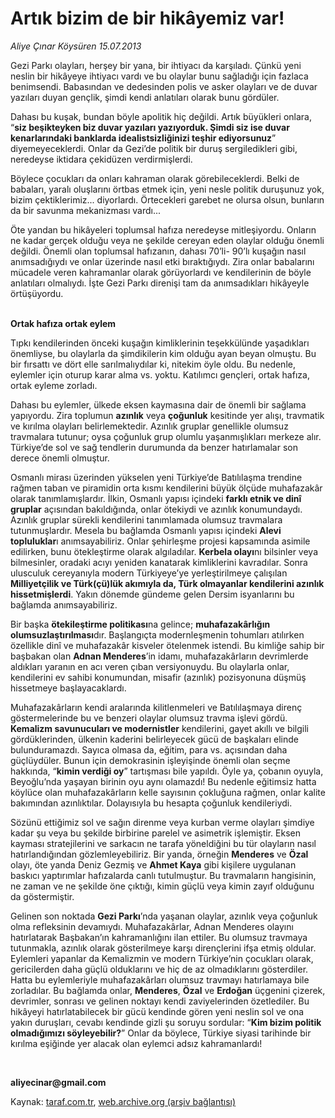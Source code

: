 # Artık bizim de bir hikâyemiz var!

*Aliye Çınar Köysüren 15.07.2013*

<div class="yazi"><p>Gezi Parkı olayları, herşey bir yana, bir ihtiyacı da karşıladı. Çünkü yeni neslin bir hikâyeye ihtiyacı vardı ve bu olaylar bunu sağladığı için fazlaca benimsendi. Babasından ve dedesinden polis ve asker olayları ve de duvar yazıları duyan gençlik, şimdi kendi anlatıları olarak bunu gördüler. </p>
<p>Dahası bu kuşak, bundan böyle apolitik hiç değildi. Artık büyükleri onlara, “<b>siz beşikteyken biz duvar yazıları yazıyorduk. Şimdi siz ise duvar kenarlarındaki banklarda idealistsizliğinizi teşhir ediyorsunuz</b>” diyemeyeceklerdi. Onlar da Gezi’de politik bir duruş sergiledikleri gibi, neredeyse iktidara çekidüzen verdirmişlerdi. </p>
<p>Böylece çocukları da onları kahraman olarak görebileceklerdi. Belki de babaları, yaralı oluşlarını örtbas etmek için, yeni nesle politik duruşunuz yok, bizim çektiklerimiz... diyorlardı. Örtecekleri garebet ne olursa olsun, bunların da bir savunma mekanizması vardı...</p>
<p>Öte yandan bu hikâyeleri toplumsal hafıza neredeyse mitleşiyordu. Onların ne kadar gerçek olduğu veya ne şekilde cereyan eden olaylar olduğu önemli değildi. Önemli olan toplumsal hafızanın, dahası 70’li- 90’lı kuşağın nasıl anımsadığıydı ve onlar üzerinde nasıl etki bıraktığıydı. Zira onlar babalarını mücadele veren kahramanlar olarak görüyorlardı ve kendilerinin de böyle anlatıları olmalıydı. İşte Gezi Parkı direnişi tam da anımsadıkları hikâyeyle örtüşüyordu. </p>
<p></p>
<p><b><br/>Ortak hafıza ortak eylem</b></p>
<p>Tıpkı kendilerinden önceki kuşağın kimliklerinin teşekkülünde yaşadıkları önemliyse, bu olaylarla da şimdikilerin kim olduğu ayan beyan olmuştu. Bu bir fırsattı ve dört elle sarılmalıydılar ki, nitekim öyle oldu. Bu nedenle, eylemler için oturup karar alma vs. yoktu. Katılımcı gençleri, ortak hafıza, ortak eyleme zorladı.</p>
<p>Dahası bu eylemler, ülkede eksen kaymasına dair de önemli bir sağlama yapıyordu. Zira toplumun <b>azınlık</b> veya <b>çoğunluk</b> kesitinde yer alışı, travmatik ve kırılma olayları belirlemektedir. Azınlık gruplar genellikle olumsuz travmalara tutunur; oysa çoğunluk grup olumlu yaşanmışlıkları merkeze alır. Türkiye’de sol ve sağ tendlerin durumunda da benzer hatırlamalar son derece önemli olmuştur.</p>
<p>Osmanlı mirası üzerinden yükselen yeni Türkiye’de Batılılaşma trendine rağmen taban ve piramidin orta kısmı kendilerini büyük ölçüde muhafazakâr olarak tanımlamışlardır. İlkin, Osmanlı yapısı içindeki <b>farklı etnik ve dinî gruplar</b> açısından bakıldığında, onlar ötekiydi ve azınlık konumundaydı. Azınlık gruplar sürekli kendilerini tanımlamada olumsuz travmalara tutunmuşlardır. Mesela bu bağlamda Osmanlı yapısı içindeki <b>Alevi topluluklar</b>ı anımsayabiliriz. Onlar şehirleşme projesi kapsamında asimile edilirken, bunu ötekleştirme olarak algıladılar. <b>Kerbela olayı</b>nı bilsinler veya bilmesinler, oradaki acıyı yeniden kanatarak kimliklerini kavradılar. Sonra ulusculuk cereyanıyla modern Türkiyeye’ye yerleştirilmeye çalışılan <b>Milliyetçilik ve Türk(çü)lük akımıyla da, Türk olmayanlar kendilerini azınlık hissetmişlerdi</b>. Yakın dönemde gündeme gelen Dersim isyanlarını bu bağlamda anımsayabiliriz.</p>
<p>Bir başka <b>ötekileştirme politikası</b>na gelince; <b>muhafazakârlığın olumsuzlaştırılması</b>dır. Başlangıçta modernleşmenin tohumları atılırken özellikle dinî ve muhafazakâr kisveler ötelenmek istendi. Bu kimliğe sahip bir başbakan olan <b>Adnan Menderes</b>’in idamı, muhafazakârların devrimlerde aldıkları yaranın en acı veren çıban versiyonuydu. Bu olaylarla onlar, kendilerini ev sahibi konumundan, misafir (azınlık) pozisyonuna düşmüş hissetmeye başlayacaklardı. </p>
<p>Muhafazakârların kendi aralarında kilitlenmeleri ve Batılılaşmaya direnç göstermelerinde bu ve benzeri olaylar olumsuz travma işlevi gördü. <b>Kemalizm savunucuları ve modernistler</b> kendilerini, gayet akıllı ve bilgili gördüklerinden, ülkenin kaderini belirleyecek gücü de başkaları elinde bulunduramazdı. Sayıca olmasa da, eğitim, para vs. açısından daha güçlüydüler. Bunun için demokrasinin işleyişinde önemli olan seçme hakkında, “<b>kimin verdiği oy</b>” tartışması bile yapıldı. Öyle ya, çobanın oyuyla, Beyoğlu’nda yaşayan birinin oyu aynı olamazdı! Bu nedenle eğitimsiz hatta köylüce olan muhafazakârların kelle sayısının çokluğuna rağmen, onlar kalite bakımından azınlıktılar. Dolayısıyla bu hesapta çoğunluk kendileriydi.</p>
<p>Sözünü ettiğimiz sol ve sağın direnme veya kurban verme olayları şimdiye kadar şu veya bu şekilde birbirine parelel ve asimetrik işlemiştir. Eksen kayması stratejilerini ve sarkacın ne tarafa yöneldiğini bu tür olayların nasıl hatırlandığından gözlemleyebiliriz. Bir yanda, örneğin <b>Menderes</b> ve <b>Özal</b> olayı, öte yanda Deniz Gezmiş ve <b>Ahmet Kaya</b> gibi kişilere uygulanan baskıcı yaptırımlar hafızalarda canlı tutulmuştur. Bu travmaların hangisinin, ne zaman ve ne şekilde öne çıktığı, kimin güçlü veya kimin zayıf olduğunu da göstermiştir.</p>
<p>Gelinen son noktada <b>Gezi Parkı</b>’nda yaşanan olaylar, azınlık veya çoğunluk olma refleksinin devamıydı. Muhafazakârlar, Adnan Menderes olayını hatırlatarak Başbakan’ın kahramanlığını ilan ettiler. Bu olumsuz travmaya tutunmakla, azınlık olarak gösterilmeye karşı dirençlerini ifşa etmiş oldular. Eylemleri yapanlar da Kemalizmin ve modern Türkiye’nin çocukları olarak, gericilerden daha güçlü olduklarını ve hiç de az olmadıklarını gösterdiler. Hatta bu eylemleriyle muhafazakârları olumsuz travmayı hatırlamaya bile zorladılar. Bu bağlamda onlar, <b>Menderes</b>, <b>Özal</b> ve <b>Erdoğan</b> üçgenini çizerek, devrimler, sonrası ve gelinen noktayı kendi zaviyelerinden özetlediler. Bu hikâyeyi hatırlatabilecek bir gücü kendinde gören yeni neslin sol ve ona yakın duruşları, cevabı kendinde gizli şu soruyu sordular: “<b>Kim bizim politik olmadığımızı söyleyebilir?</b>” Onlar da böylece, Türkiye siyasi tarihinde bir kırılma eşiğinde yer alacak olan eylemci adsız kahramanlardı!</p><b>
<p><br/></p></b><b>aliyecinar@gmail.com</b>
</div>

Kaynak: [taraf.com.tr](http://www.taraf.com.tr:80/aliye-cinar-koysuren/makale-artik-bizim-de-bir-hikayemiz-var.htm), [web.archive.org (arşiv bağlantısı)](http://web.archive.org/web/20131106202119/http://www.taraf.com.tr:80/aliye-cinar-koysuren/makale-artik-bizim-de-bir-hikayemiz-var.htm)
